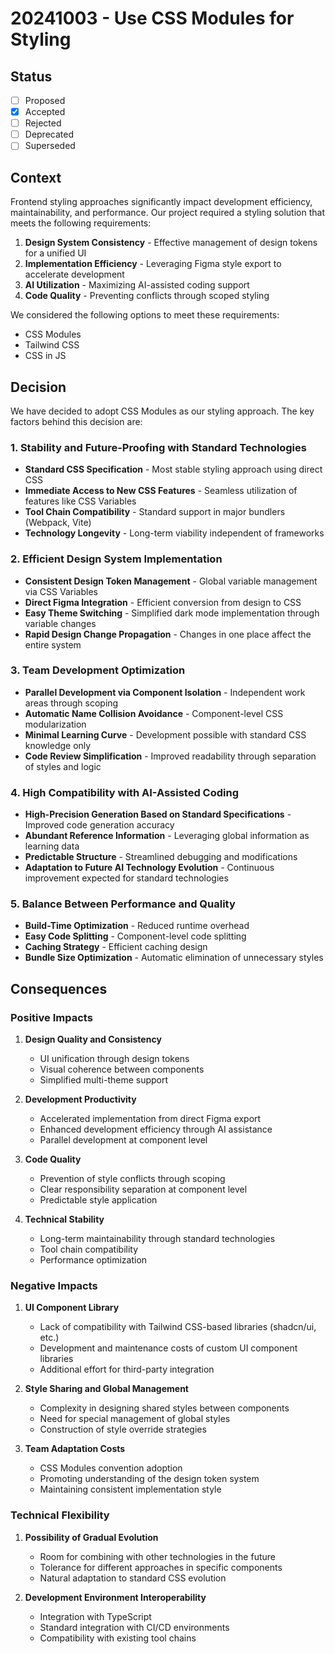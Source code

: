 # 20241003 - Use CSS Modules for Styling

## Status

- [ ] Proposed
- [x] Accepted
- [ ] Rejected
- [ ] Deprecated
- [ ] Superseded

## Context

Frontend styling approaches significantly impact development efficiency, maintainability, and performance. Our project required a styling solution that meets the following requirements:

1. **Design System Consistency** - Effective management of design tokens for a unified UI
2. **Implementation Efficiency** - Leveraging Figma style export to accelerate development
3. **AI Utilization** - Maximizing AI-assisted coding support
4. **Code Quality** - Preventing conflicts through scoped styling

We considered the following options to meet these requirements:

- CSS Modules
- Tailwind CSS
- CSS in JS

## Decision

We have decided to adopt CSS Modules as our styling approach. The key factors behind this decision are:

### 1. Stability and Future-Proofing with Standard Technologies

- **Standard CSS Specification** - Most stable styling approach using direct CSS
- **Immediate Access to New CSS Features** - Seamless utilization of features like CSS Variables
- **Tool Chain Compatibility** - Standard support in major bundlers (Webpack, Vite)
- **Technology Longevity** - Long-term viability independent of frameworks

### 2. Efficient Design System Implementation

- **Consistent Design Token Management** - Global variable management via CSS Variables
- **Direct Figma Integration** - Efficient conversion from design to CSS
- **Easy Theme Switching** - Simplified dark mode implementation through variable changes
- **Rapid Design Change Propagation** - Changes in one place affect the entire system

### 3. Team Development Optimization

- **Parallel Development via Component Isolation** - Independent work areas through scoping
- **Automatic Name Collision Avoidance** - Component-level CSS modularization
- **Minimal Learning Curve** - Development possible with standard CSS knowledge only
- **Code Review Simplification** - Improved readability through separation of styles and logic

### 4. High Compatibility with AI-Assisted Coding

- **High-Precision Generation Based on Standard Specifications** - Improved code generation accuracy
- **Abundant Reference Information** - Leveraging global information as learning data
- **Predictable Structure** - Streamlined debugging and modifications
- **Adaptation to Future AI Technology Evolution** - Continuous improvement expected for standard technologies

### 5. Balance Between Performance and Quality

- **Build-Time Optimization** - Reduced runtime overhead
- **Easy Code Splitting** - Component-level code splitting
- **Caching Strategy** - Efficient caching design
- **Bundle Size Optimization** - Automatic elimination of unnecessary styles

## Consequences

### Positive Impacts

1. **Design Quality and Consistency**

   - UI unification through design tokens
   - Visual coherence between components
   - Simplified multi-theme support

2. **Development Productivity**

   - Accelerated implementation from direct Figma export
   - Enhanced development efficiency through AI assistance
   - Parallel development at component level

3. **Code Quality**

   - Prevention of style conflicts through scoping
   - Clear responsibility separation at component level
   - Predictable style application

4. **Technical Stability**

   - Long-term maintainability through standard technologies
   - Tool chain compatibility
   - Performance optimization

### Negative Impacts

1. **UI Component Library**

   - Lack of compatibility with Tailwind CSS-based libraries (shadcn/ui, etc.)
   - Development and maintenance costs of custom UI component libraries
   - Additional effort for third-party integration

2. **Style Sharing and Global Management**

   - Complexity in designing shared styles between components
   - Need for special management of global styles
   - Construction of style override strategies

3. **Team Adaptation Costs**

   - CSS Modules convention adoption
   - Promoting understanding of the design token system
   - Maintaining consistent implementation style

### Technical Flexibility

1. **Possibility of Gradual Evolution**

   - Room for combining with other technologies in the future
   - Tolerance for different approaches in specific components
   - Natural adaptation to standard CSS evolution

2. **Development Environment Interoperability**

   - Integration with TypeScript
   - Standard integration with CI/CD environments
   - Compatibility with existing tool chains
